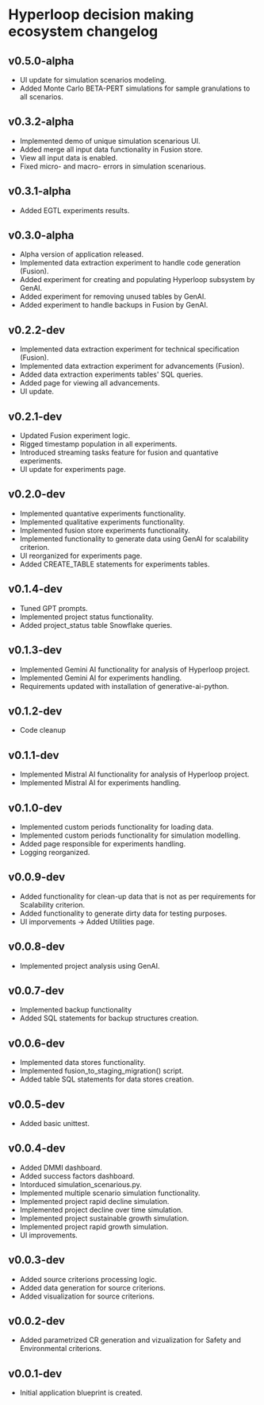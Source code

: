 # Hyperloop decision making ecosystem changelog

## v0.5.0-alpha

- UI update for simulation scenarios modeling.
- Added Monte Carlo BETA-PERT simulations for sample granulations to all scenarios.

## v0.3.2-alpha

- Implemented demo of unique simulation scenarious UI.
- Added merge all input data functionality in Fusion store.
- View all input data is enabled.
- Fixed micro- and macro- errors in simulation scenarious.

## v0.3.1-alpha

- Added EGTL experiments results.

## v0.3.0-alpha

- Alpha version of application released.
- Implemented data extraction experiment to handle code generation (Fusion).
- Added experiment for creating and populating Hyperloop subsystem by GenAI.
- Added experiment for removing unused tables by GenAI.
- Added experiment to handle backups in Fusion by GenAI.

## v0.2.2-dev

- Implemented data extraction experiment for technical specification (Fusion).
- Implemented data extraction experiment for advancements (Fusion).
- Added data extraction experiments tables' SQL queries.
- Added page for viewing all advancements.
- UI update.

## v0.2.1-dev

- Updated Fusion experiment logic.
- Rigged timestamp population in all experiments.
- Introduced streaming tasks feature for fusion and quantative experiments.
- UI update for experiments page.

## v0.2.0-dev

- Implemented quantative experiments functionality.
- Implemented qualitative experiments functionality.
- Implemented fusion store experiments functionality.
- Implemented functionality to generate data using GenAI for scalability criterion.
- UI reorganized for experiments page.
- Added CREATE_TABLE statements for experiments tables.

## v0.1.4-dev

- Tuned GPT prompts.
- Implemented project status functionality.
- Added project_status table Snowflake queries.

## v0.1.3-dev

- Implemented Gemini AI functionality for analysis of Hyperloop project.
- Implemented Gemini AI for experiments handling.
- Requirements updated with installation of generative-ai-python.

## v0.1.2-dev

- Code cleanup

## v0.1.1-dev

- Implemented Mistral AI functionality for analysis of Hyperloop project.
- Implemented Mistral AI for experiments handling.

## v0.1.0-dev

- Implemented custom periods functionality for loading data.
- Implemented custom periods functionality for simulation modelling.
- Added page responsible for experiments handling.
- Logging reorganized.

## v0.0.9-dev

- Added functionality for clean-up data that is not as per requirements for Scalability criterion.
- Added functionality to generate dirty data for testing purposes.
- UI imporvements -> Added Utilities page.

## v0.0.8-dev

- Implemented project analysis using GenAI.

## v0.0.7-dev

- Implemented backup functionality
- Added SQL statements for backup structures creation.

## v0.0.6-dev

- Implemented data stores functionality.
- Implemented fusion_to_staging_migration() script.
- Added table SQL statements for data stores creation.

## v0.0.5-dev

- Added basic unittest.

## v0.0.4-dev

- Added DMMI dashboard.
- Added success factors dashboard.
- Intorduced simulation_scenarious.py.
- Implemented multiple scenario simulation functionality.
- Implemented project rapid decline simulation.
- Implemented project decline over time simulation.
- Implemented project sustainable growth simulation.
- Implemented project rapid growth simulation.
- UI improvements.

## v0.0.3-dev

- Added source criterions processing logic.
- Added data generation for source criterions.
- Added visualization for source criterions.

## v0.0.2-dev

- Added parametrized CR generation and vizualization for Safety and Environmental criterions.

## v0.0.1-dev

- Initial application blueprint is created.
